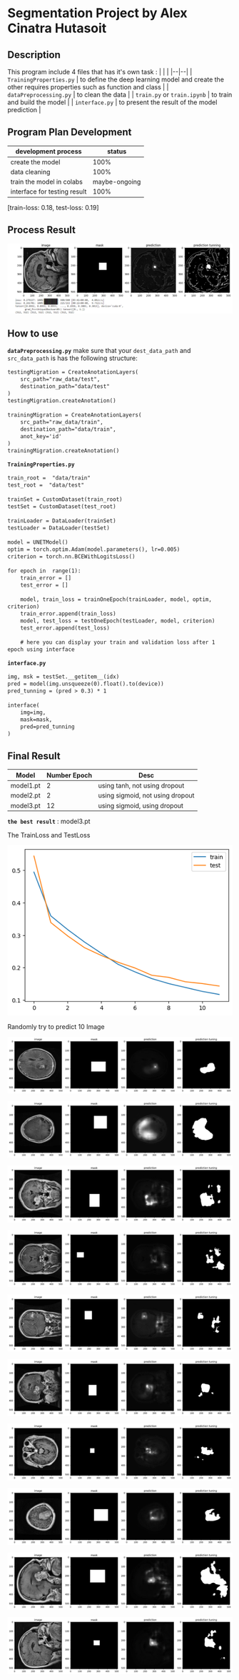 # Segmentation Project by Alex Cinatra Hutasoit

## Description
This program include 4 files that has it's own task : 
|  |  |
|--|--|
| `TrainingProperties.py` | to define the deep learning model and create the other requires properties such as function and class |
| `dataPreprocessing.py` | to clean the data |
| `train.py` or `train.ipynb` | to train and build the model |
| `interface.py` | to present the result of the model prediction |

## Program Plan Development
| development process | status |
|--|--|
| create the model | 100% |
| data cleaning | 100% |
| train the model in colabs | maybe-ongoing  |
| interface for testing result | 100% |
[train-loss: 0.18, test-loss: 0.19]

## Process Result
![Reslut Image](imageResult/result-30-09.png)

## How to use
**`dataPreprocessing.py`**
make sure that your `dest_data_path` and `src_data_path` is has the following structure:

    testingMigration = CreateAnotationLayers(
	    src_path="raw_data/test",
	    destination_path="data/test"    
    )
    testingMigration.createAnotation()
    
    trainingMigration = CreateAnotationLayers(
	    src_path="raw_data/train",
	    destination_path="data/train",
	    anot_key='id'
    )
    trainingMigration.createAnotation()

**`TrainingProperties.py`**

    train_root =  "data/train"
    test_root =  "data/test"
    
    trainSet = CustomDataset(train_root)
    testSet = CustomDataset(test_root)
    
    trainLoader = DataLoader(trainSet)
    testLoader = DataLoader(testSet)
    
    model = UNETModel()
    optim = torch.optim.Adam(model.parameters(), lr=0.005)
    criterion = torch.nn.BCEWithLogitsLoss()
    
    for epoch in  range(1):
	    train_error = []
	    test_error = []
	    
	    model, train_loss = trainOneEpoch(trainLoader, model, optim, criterion)
	    train_error.append(train_loss)
	    model, test_loss = testOneEpoch(testLoader, model, criterion)
	    test_error.append(test_loss)
	    
	    # here you can display your train and validation loss after 1 epoch using interface

**`interface.py`** 

    img, msk = testSet.__getitem__(idx)
    pred = model(img.unsqueeze(0).float().to(device))
    pred_tunning = (pred > 0.3) * 1
    
    interface(
        img=img,
        mask=mask,
        pred=pred_tunning
    )

## Final Result
| Model | Number Epoch | Desc |
|--|--|--|
| model1.pt | 2 | using tanh, not using dropout |
| model2.pt | 2 | using sigmoid, not using dropout |
| model3.pt | 12 | using sigmoid, using dropout |

**`the best result`** : model3.pt

The TrainLoss and TestLoss


![model3.pt loss](imageResult/Loss-Record-Model3.png)

Randomly try to predict 10 Image

![Image Alt](imageResult/30-09/try-predict-113.png)


![Image Alt](imageResult/30-09/try-predict-119.png)


![Image Alt](imageResult/30-09/try-predict-126.png)


![Image Alt](imageResult/30-09/try-predict-144.png)


![Image Alt](imageResult/30-09/try-predict-152.png)


![Image Alt](imageResult/30-09/try-predict-155.png)


![Image Alt](imageResult/30-09/try-predict-30.png)


![Image Alt](imageResult/30-09/try-predict-56.png)


![Image Alt](imageResult/30-09/try-predict-68.png)


![Image Alt](imageResult/30-09/try-predict-70.png)

